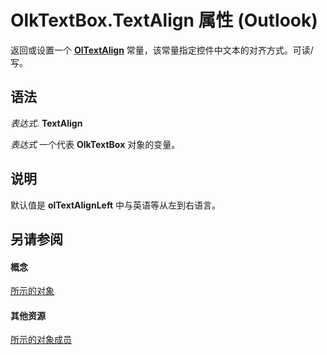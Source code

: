 
# OlkTextBox.TextAlign 属性 (Outlook)

返回或设置一个  **[OlTextAlign](f79a8b30-37e0-c1e6-7414-f664dfeb0c86.md)** 常量，该常量指定控件中文本的对齐方式。可读/写。


## 语法

 _表达式_. **TextAlign**

 _表达式_ 一个代表 **OlkTextBox** 对象的变量。


## 说明

默认值是 **olTextAlignLeft** 中与英语等从左到右语言。


## 另请参阅


#### 概念


[所示的对象](8c9438bf-e20a-2f70-90ac-097cf09594ca.md)
#### 其他资源


[所示的对象成员](f4a5f9ea-15f7-164e-d7ca-77a0842105c8.md)